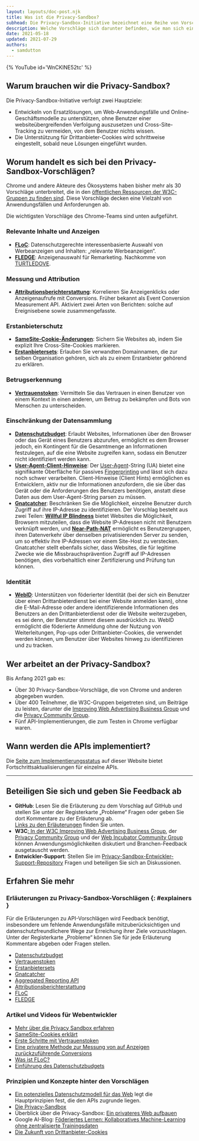 ```yaml
---
layout: layouts/doc-post.njk
title: Was ist die Privacy-Sandbox?
subhead: Die Privacy-Sandbox-Initiative bezeichnet eine Reihe von Vorschlägen zum Umsetzen von Cross-Site-Anwendungsfällen unter Ausschluss der Nutzung von Drittanbieter-Cookies oder anderen Tracking-Mechanismen.
description: Welche Vorschläge sich darunter befinden, wie man sich einbringen kann und wozu sie dient.
date: 2021-05-18
updated: 2021-07-29
authors:
  - samdutton
---
```


{% YouTube id='WnCKlNE52tc' %}

## Warum brauchen wir die Privacy-Sandbox?

Die Privacy-Sandbox-Initiative verfolgt zwei Hauptziele:

- Entwickeln von Ersatzlösungen, um Web-Anwendungsfälle und Online-Geschäftsmodelle zu unterstützen, ohne Benutzer einer websiteübergreifenden Verfolgung auszusetzen und Cross-Site-Tracking zu vermeiden, von dem Benutzer nichts wissen.
- Die Unterstützung für Drittanbieter-Cookies wird schrittweise eingestellt, sobald neue Lösungen eingeführt wurden.

## Worum handelt es sich bei den Privacy-Sandbox-Vorschlägen?

Chrome und andere Akteure des Ökosystems haben bisher mehr als 30 Vorschläge unterbreitet, die in den [öffentlichen Ressourcen der W3C-Gruppen zu finden sind](https://github.com/w3c/web-advertising#ideas-and-proposals-links-outside-this-repo). Diese Vorschläge decken eine Vielzahl von Anwendungsfällen und Anforderungen ab.

Die wichtigsten Vorschläge des Chrome-Teams sind unten aufgeführt.

### Relevante Inhalte und Anzeigen

- [**FLoC**](/docs/privacy-sandbox/floc): Datenschutzgerechte interessenbasierte Auswahl von Werbeanzeigen und Inhalten: „relevante Werbeanzeigen“.
- [**FLEDGE**](/docs/privacy-sandbox/fledge): Anzeigenauswahl für Remarketing. Nachkomme von [TURTLEDOVE](https://github.com/WICG/turtledove).

### Messung und Attribution

- [**Attributionsberichterstattung**](/docs/privacy-sandbox/attribution-reporting): Korrelieren Sie Anzeigenklicks oder Anzeigenaufrufe mit Conversions. Früher bekannt als Event Conversion Measurement API. Aktiviert zwei Arten von Berichten: solche auf Ereignisebene sowie zusammengefasste.

### Erstanbieterschutz

- [**SameSite-Cookie-Änderungen**](https://web.dev/samesite-cookies-explained/): Sichern Sie Websites ab, indem Sie explizit Ihre Cross-Site-Cookies markieren.
- [**Erstanbietersets**](/docs/privacy-sandbox/first-party-sets): Erlauben Sie verwandten Domainnamen, die zur selben Organisation gehören, sich als zu einem Erstanbieter gehörend zu erklären.

### Betrugserkennung

- [**Vertrauenstoken**](/docs/privacy-sandbox/trust-tokens): Vermitteln Sie das Vertrauen in einen Benutzer von einem Kontext in einen anderen, um Betrug zu bekämpfen und Bots von Menschen zu unterscheiden.

### Einschränkung der Datensammlung

- [**Datenschutzbudget**](https://www.youtube.com/watch?v=0STgfjSA6T8): Erlaubt Websites, Informationen über den Browser oder das Gerät eines Benutzers abzurufen, ermöglicht es dem Browser jedoch, ein Kontingent für die Gesamtmenge an Informationen festzulegen, auf die eine Website zugreifen kann, sodass ein Benutzer nicht identifiziert werden kann.
- [**User-Agent-Client-Hinweise**](https://web.dev/user-agent-client-hints/): Der [User-Agent](https://developer.mozilla.org/en-US/docs/Web/HTTP/Headers/User-Agent)-String (UA) bietet eine signifikante Oberfläche für passives [Fingerprinting](https://w3c.github.io/fingerprinting-guidance/#passive) und lässt sich dazu noch schwer verarbeiten. Client-Hinweise (Client Hints) ermöglichen es Entwicklern, aktiv nur die Informationen anzufordern, die sie über das Gerät oder die Anforderungen des Benutzers benötigen, anstatt diese Daten aus dem User-Agent-String parsen zu müssen.
- [**Gnatcatcher**](https://github.com/bslassey/ip-blindness): Beschränken Sie die Möglichkeit, einzelne Benutzer durch Zugriff auf ihre IP-Adresse zu identifizieren. Der Vorschlag besteht aus zwei Teilen: [**Willful IP Blindness**](https://github.com/bslassey/ip-blindness/blob/master/willful_ip_blindness.md) bietet Websites die Möglichkeit, Browsern mitzuteilen, dass die Website IP-Adressen nicht mit Benutzern verknüpft werden, und [**Near-Path-NAT**](https://github.com/bslassey/ip-blindness/blob/master/near_path_nat.md) ermöglicht es Benutzergruppen, ihren Datenverkehr über denselben privatisierenden Server zu senden, um so effektiv ihre IP-Adressen vor einem Site-Host zu verstecken. Gnatcatcher stellt ebenfalls sicher, dass Websites, die für legitime Zwecke wie die Missbrauchsprävention Zugriff auf IP-Adressen benötigen, dies vorbehaltlich einer Zertifizierung und Prüfung tun können.

### Identität

- [**WebID**](https://github.com/WICG/WebID): Unterstützen von föderierter Identität (bei der sich ein Benutzer über einen Drittanbieterdienst bei einer Website anmelden kann), ohne die E-Mail-Adresse oder andere identifizierende Informationen des Benutzers an den Drittanbieterdienst oder die Website weiterzugeben, es sei denn, der Benutzer stimmt diesem ausdrücklich zu. WebID ermöglicht die föderierte Anmeldung ohne der Nutzung von Weiterleitungen, Pop-ups oder Drittanbieter-Cookies, die verwendet werden können, um Benutzer über Websites hinweg zu identifizieren und zu tracken.

## Wer arbeitet an der Privacy-Sandbox?

Bis Anfang 2021 gab es:

- Über 30 Privacy-Sandbox-Vorschläge, die von Chrome und anderen abgegeben wurden.
- Über 400 Teilnehmer, die W3C-Gruppen beigetreten sind, um Beiträge zu leisten, darunter die [Improving Web Advertising Business Group](https://www.w3.org/community/web-adv/participants) und die [Privacy Community Group](https://www.w3.org/community/privacycg/participants).
- Fünf API-Implementierungen, die zum Testen in Chrome verfügbar waren.

## Wann werden die APIs implementiert?

Die [Seite zum Implementierungsstatus](/docs/privacy-sandbox/status/) auf dieser Website bietet Fortschrittsaktualisierungen für einzelne APIs.

---

## Beteiligen Sie sich und geben Sie Feedback ab

- **GitHub**: Lesen Sie die Erläuterung zu dem Vorschlag auf GitHub und stellen Sie unter der Registerkarte „Probleme“ Fragen oder geben Sie dort Kommentare zu der Erläuterung ab.<br> [Links zu den Erläuterungen](#explainers) finden Sie unten.
- **W3C**[: In der W3C Improving Web Advertising Business Group](https://www.w3.org/community/web-adv/), der [Privacy Community Group](https://www.w3.org/community/privacycg/participants) und der [Web Incubator Community Group](https://github.com/WICG) können Anwendungsmöglichkeiten diskutiert und Branchen-Feedback ausgetauscht werden.
- **Entwickler-Support**: Stellen Sie im [Privacy-Sandbox-Entwickler-Support-Repository](https://github.com/GoogleChromeLabs/privacy-sandbox-dev-support) Fragen und beteiligen Sie sich an Diskussionen.

## Erfahren Sie mehr

### Erläuterungen zu Privacy-Sandbox-Vorschlägen {: #explainers }

Für die Erläuterungen zu API-Vorschlägen wird Feedback benötigt, insbesondere um fehlende Anwendungsfälle mitzuberücksichtigen und datenschutzfreundlichere Wege zur Erreichung ihrer Ziele vorzuschlagen. Unter der Registerkarte „Probleme“ können Sie für jede Erläuterung Kommentare abgeben oder Fragen stellen.

- [Datenschutzbudget](https://github.com/bslassey/privacy-budget)
- [Vertrauenstoken](https://github.com/dvorak42/trust-token-api)
- [Erstanbietersets](https://github.com/privacycg/first-party-sets)
- [Gnatcatcher](https://github.com/bslassey/ip-blindness)
- [Aggregated Reporting API](https://github.com/csharrison/aggregate-reporting-api)
- [Attributionsberichterstattung](https://github.com/csharrison/conversion-measurement-api)
- [FLoC](https://github.com/jkarlin/floc)
- [FLEDGE](https://github.com/michaelkleber/turtledove)

### Artikel und Videos für Webentwickler

- [Mehr über die Privacy Sandbox erfahren](https://web.dev/digging-into-the-privacy-sandbox)
- [SameSite-Cookies erklärt](https://web.dev/samesite-cookies-explained/)
- [Erste Schritte mit Vertrauenstoken](https://web.dev/trust-tokens)
- [Eine privatere Methode zur Messung von auf Anzeigen zurückzuführende Conversions](https://web.dev/conversion-measurement/)
- [Was ist FLoC?](https://web.dev/floc/)
- [Einführung des Datenschutzbudgets](https://www.youtube.com/watch?v=0STgfjSA6T8)

### Prinzipien und Konzepte hinter den Vorschlägen

- [Ein potenzielles Datenschutzmodell für das Web](https://github.com/michaelkleber/privacy-model) legt die Hauptprinzipien fest, die den APIs zugrunde liegen.
- [Die Privacy-Sandbox](https://www.chromium.org/Home/chromium-privacy/privacy-sandbox)
- Überblick über die Privacy-Sandbox: [Ein privateres Web aufbauen](https://www.blog.google/products/chrome/building-a-more-private-web/)
- Google AI-Blog: [Föderiertes Lernen: Kollaboratives Machine-Learning ohne zentralisierte Trainingsdaten](https://ai.googleblog.com/2017/04/federated-learning-collaborative.html)
- [Die Zukunft von Drittanbieter-Cookies](https://blog.chromium.org/2019/10/developers-get-ready-for-new.html)
